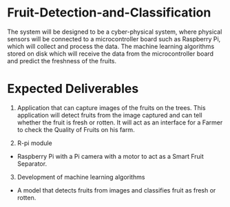 # Fruit-Detection-and-Classification
The system will be designed to be a cyber-physical system, where physical sensors will be connected to a microcontroller board such as Raspberry Pi, which will collect and process the data. The machine learning algorithms stored on disk  which will receive the data from the microcontroller board and predict the freshness of the fruits.

# Expected Deliverables

1. Application that can capture images of the fruits on the trees.
This application will detect fruits from the image captured and can tell whether the fruit is fresh
or rotten. It will act as an interface for a Farmer to check the Quality of Fruits on his farm.

2. R-pi module
- Raspberry Pi with a Pi camera with a motor to act as a Smart Fruit Separator.
3. Development of machine learning algorithms
- A model that detects fruits from images and classifies fruit as fresh or rotten.
